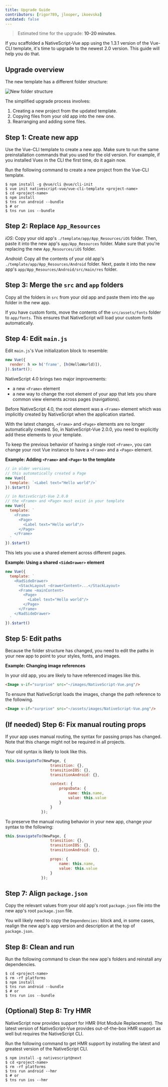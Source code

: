 ```yaml
---
title: Upgrade Guide
contributors: [rigor789, jlooper, ikoevska]
outdated: false
---
```


> Estimated time for the upgrade: **10-20 minutes**.

If you scaffolded a NativeScript-Vue app using the 1.3.1 version of the Vue-CLI template, it's time to upgrade to the newest 2.0 version. This guide will help you do that.

## Upgrade overview

The new template has a different folder structure:

![New folder structure](/screenshots/old-new-folder-structure.png)

The simplified upgrade process involves:

1. Creating a new project from the updated template.
1. Copying files from your old app into the new one.
1. Rearranging and adding some files.

## Step 1: Create new app

Use the Vue-CLI template to create a new app. Make sure to run the same preinstallation commands that you used for the old version. For example, if you installed Vuex in the CLI the first time, do it again now.

Run the following command to create a new project from the Vue-CLI template.

```shell
$ npm install -g @vue/cli @vue/cli-init
$ vue init nativescript-vue/vue-cli-template <project-name>
$ cd <project-name>
$ npm install
$ tns run android --bundle
$ # or
$ tns run ios --bundle
```

## Step 2: Replace `App_Resources`

*iOS*: Copy your old app's `./template/app/App_Resources/iOS` folder. Then, paste it into the new app's `app/App_Resources` folder.  Make sure that you're replacing the new `App_Resources/iOS` folder.

*Android*: Copy all the contents of your old app's `./template/app/App_Resources/Android` folder. Next, paste it into the new app's `app/App_Resources/Android/src/main/res` folder.


## Step 3: Merge the `src` and `app` folders

Copy all the folders in `src` from your old app and paste them into the `app` folder in the new app.

If you have custom fonts, move the contents of the `src/assets/fonts` folder to `app/fonts`. This ensures that NativeScript will load your custom fonts automatically.

## Step 4: Edit `main.js`

Edit `main.js`'s Vue initialization block to resemble:

```js
new Vue({
  render: h => h('frame', [h(HelloWorld)]),
}).$start();
```

NativeScript 4.0 brings two major improvements:

* a new `<Frame>` element
* a new way to change the root element of your app that lets you share common view elements across pages (navigations).

Before NativeScript 4.0, the root element was a `<Frame>` element which was implicitly created by NativeScript when the application started.

With the latest changes, `<Frame>` and `<Page>` elements are no longer automatically created. So, in NativeScript-Vue 2.0.0, you need to explicitly add these elements to your template.

To keep the previous behavior of having a single root `<Frame>`, you can change your root Vue instance to have a `<Frame>` and a `<Page>` element.

**Example: Adding `<Frame>` and `<Page>` to the template**

```JavaScript
// in older versions
// this automatically created a Page
new Vue({
  template: `<Label text="Hello world"/>`
}).$start()
```

```JavaScript
// in NativeScript-Vue 2.0.0
// the <Frame> and <Page> must exist in your template
new Vue({
  template: `
    <Frame>
      <Page>
        <Label text="Hello world"/>
      </Page>
    </Frame>
  `
}).$start()
```

This lets you use a shared element across different pages. 

**Example: Using a shared `<SideDrawer>` element**

```js
new Vue({
  template: `
    <RadSideDrawer>
      <StackLayout ~drawerContent>...</StackLayout>
      <Frame ~mainContent>
        <Page>
          <Label text="Hello world"/>
        </Page>
      </Frame>
    </RadSideDrawer>
  `
}).$start()
```

## Step 5: Edit paths

Because the folder structure has changed, you need to edit the paths in your new app to point to your styles, fonts, and images.

**Example: Changing image references**

In your old app, you are likely to have referenced images like this.

```HTML
<Image v-if="surprise" src="~/images/NativeScript-Vue.png"/>
```

To ensure that NativeScript loads the images, change the path reference to the following.

```HTML
<Image v-if="surprise" src="~/assets/images/NativeScript-Vue.png"/>
```

## (If needed) Step 6: Fix manual routing props

If your app uses manual routing, the syntax for passing props has changed. Note that this change might not be required in all projects.

Your old syntax is likely to look like this.

```JavaScript
this.$navigateTo(NewPage, {
                    transition: {},
                    transitionIOS: {},
                    transitionAndroid: {},

                    context: {
                        propsData: {
                            name: this.name,
                            value: this.value
                        }
                    }
                });
```

To preserve the manual routing behavior in your new app, change your syntax to the following: 

```JavaScript
this.$navigateTo(NewPage, {
                    transition: {},
                    transitionIOS: {},
                    transitionAndroid: {},

                    props: {
                        name: this.name,
                        value: this.value
                    }
                });
```

## Step 7: Align `package.json`

Copy the relevant values from your old app's root `package.json` file into the new app's root `package.json` file. 

You will likely need to copy the `Dependencies:` block and, in some cases, realign the new app's app version and description at the top of `package.json`.

## Step 8: Clean and run

Run the following command to clean the new app's folders and reinstall any dependencies.

```shell
$ cd <project-name>
$ rm -rf platforms
$ npm install
$ tns run android --bundle
$ # or
$ tns run ios --bundle
```

## (Optional) Step 8: Try HMR

NativeScript now provides support for HMR (Hot Module Replacement). The latest version of NativeScript-Vue provides out-of-the-box HMR support as well but requires the NativeScript CLI. 

Run the following command to get HMR support by installing the latest and greatest version of the NativeScript CLI.

```shell
$ npm install -g nativescript@next
$ cd <project-name>
$ rm -rf platforms
$ tns run android --hmr
$ # or
$ tns run ios --hmr
```
